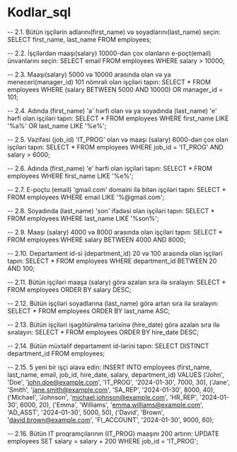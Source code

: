# Kodlar_sql


-- 2.1. Bütün işçilərin adlarını(first_name) və soyadlarını(last_name) seçin:
SELECT first_name, last_name FROM employees;

-- 2.2. İşçilərdən maaşı(salary) 10000-dən çox olanların e-poçt(email) ünvanlarını seçin:
SELECT email FROM employees WHERE salary > 10000;

-- 2.3. Maaşı(salary) 5000 və 10000 arasında olan və ya meneceri(manager_id) 101 nömrəli olan işçiləri tapın:
SELECT * FROM employees WHERE (salary BETWEEN 5000 AND 10000) OR manager_id = 101;

-- 2.4. Adında (first_name) 'a' hərfi olan və ya soyadında (last_name) 'e' hərfi olan işçiləri tapın:
SELECT * FROM employees WHERE first_name LIKE '%a%' OR last_name LIKE '%e%';

-- 2.5. Vəzifəsi (job_id) 'IT_PROG' olan və maaşı (salary) 6000-dən çox olan işçiləri tapın:
SELECT * FROM employees WHERE job_id = 'IT_PROG' AND salary > 6000;

-- 2.6. Adında (first_name) 'e' hərfi olan işçiləri tapın:
SELECT * FROM employees WHERE first_name LIKE '%e%';

-- 2.7. E-poçtu (email) 'gmail.com' domaini ilə bitən işçiləri tapın:
SELECT * FROM employees WHERE email LIKE '%@gmail.com';

-- 2.8. Soyadında (last_name) 'son' ifadəsi olan işçiləri tapın:
SELECT * FROM employees WHERE last_name LIKE '%son%';

-- 2.9. Maaşı (salary) 4000 və 8000 arasında olan işçiləri tapın:
SELECT * FROM employees WHERE salary BETWEEN 4000 AND 8000;

-- 2.10. Departament id-si (department_id) 20 və 100 arasında olan işçiləri tapın:
SELECT * FROM employees WHERE department_id BETWEEN 20 AND 100;

-- 2.11. Bütün işçiləri maaşa (salary) görə azalan sıra ilə sıralayın:
SELECT * FROM employees ORDER BY salary DESC;

-- 2.12. Bütün işçiləri soyadlarına (last_name) görə artan sıra ilə sıralayın:
SELECT * FROM employees ORDER BY last_name ASC;

-- 2.13. Bütün işçiləri işəgötürəlmə tarixinə (hire_date) görə azalan sıra ilə sıralayın:
SELECT * FROM employees ORDER BY hire_date DESC;

-- 2.14. Bütün müxtəlif departament id-lərini tapın:
SELECT DISTINCT department_id FROM employees;

-- 2.15. 5 yeni bir işçi əlavə edin:
INSERT INTO employees (first_name, last_name, email, job_id, hire_date, salary, department_id)
VALUES 
('John', 'Doe', 'john.doe@example.com', 'IT_PROG', '2024-01-30', 7000, 30),
('Jane', 'Smith', 'jane.smith@example.com', 'SA_REP', '2024-01-30', 8000, 40),
('Michael', 'Johnson', 'michael.johnson@example.com', 'HR_REP', '2024-01-30', 6000, 20),
('Emma', 'Williams', 'emma.williams@example.com', 'AD_ASST', '2024-01-30', 5000, 50),
('David', 'Brown', 'david.brown@example.com', 'FI_ACCOUNT', '2024-01-30', 9000, 60);

-- 2.16. Bütün IT proqramçılarının (IT_PROG) maaşını 200 artırın:
UPDATE employees SET salary = salary + 200 WHERE job_id = 'IT_PROG';

